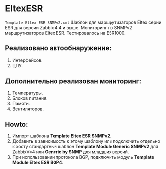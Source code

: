# EltexESR

`Template Eltex ESR SNMPv2.xml` Шаблон для маршрутизаторов Eltex серии ESR для версии Zabbix 4.4 и выше.
Мониторинг по SNMPv2 маршрутизаторов Eltex ESR. Тестировалось на ESR1000.

## Реализовано автообнаружение:
1. Интерфейсов.
2. ЦПУ.

## Дополнительно реализован мониторинг:
1. Температуры.
2. Блоков питания.
3. Памяти.
4. Вентиляторов.

## Howto:
1. Импорт шаблона **Template Eltex ESR SNMPv2**.
2. Добавить в зависимость к этому шаблону или подключить отдельно к хосту стандартный шаблон **Template Module Generic SNMPv2**
для ZabbixV=4 или **Generic by SNMP** для младших версий.
3. При использовании протокола BGP, подключить модуль **Template Module Eltex ESR BGP4**.

